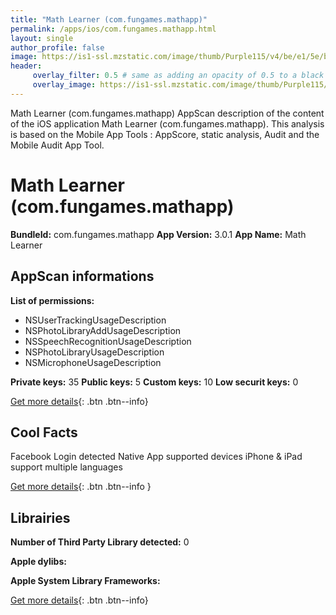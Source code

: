 ```yaml
---
title: "Math Learner (com.fungames.mathapp)"
permalink: /apps/ios/com.fungames.mathapp.html
layout: single
author_profile: false
image: https://is1-ssl.mzstatic.com/image/thumb/Purple115/v4/be/e1/5e/bee15e36-7504-c92e-453b-76272debbbcd/AppIcon-1x_U007emarketing-0-10-0-0-sRGB-85-220.jpeg/512x512bb.jpg
header: 
     overlay_filter: 0.5 # same as adding an opacity of 0.5 to a black background
     overlay_image: https://is1-ssl.mzstatic.com/image/thumb/Purple115/v4/be/e1/5e/bee15e36-7504-c92e-453b-76272debbbcd/AppIcon-1x_U007emarketing-0-10-0-0-sRGB-85-220.jpeg/512x512bb.jpg
---
```

Math Learner (com.fungames.mathapp) AppScan description of the content of the iOS application Math Learner (com.fungames.mathapp). This analysis is based on the Mobile App Tools : AppScore, static analysis, Audit and the Mobile Audit App Tool.

# Math Learner (com.fungames.mathapp)

**BundleId:** com.fungames.mathapp
**App Version:** 3.0.1
**App Name:** Math Learner


## AppScan informations 

**List of permissions:** 
- NSUserTrackingUsageDescription
- NSPhotoLibraryAddUsageDescription
- NSSpeechRecognitionUsageDescription
- NSPhotoLibraryUsageDescription
- NSMicrophoneUsageDescription
  
  
**Private keys:** 35
**Public keys:** 5
**Custom keys:** 10
**Low securit keys:** 0
  
[Get more details](/pricing.html){: .btn .btn--info}

## Cool Facts

Facebook Login detected
Native App
supported devices iPhone & iPad
support multiple languages
  
[Get more details](/pricing.html){: .btn .btn--info }

## Librairies 
**Number of Third Party Library detected:** 0


**Apple dylibs:**


**Apple System Library Frameworks:**


  
[Get more details](/pricing.html){: .btn .btn--info}

